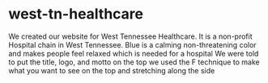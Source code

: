 # west-tn-healthcare
We created our website for West Tennessee Healthcare. It is a non-profit Hospital chain in West Tennessee. Blue is a calming non-threatening color and makes people feel relaxed which is needed for a hospital
We were told to put the title, logo, and motto on the top
we used the F technique to make what you want to see on the top and stretching along the side
